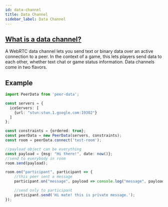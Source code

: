 ```yaml
---
id: data-channel
title: Data Channel
sidebar_label: Data Channel
---
```


## [What is a data channel?](https://developer.mozilla.org/en-US/docs/Games/Techniques/WebRTC_data_channels#What_is_a_data_channel)

A WebRTC data channel lets you send text or binary data over an active connection to a peer. In the context of a game, this lets players send data to each other, whether text chat or game status information. Data channels come in two flavors.

## Example

```typescript
import PeerData from 'peer-data';

const servers = {
  iceServers: [
    {url: "stun:stun.1.google.com:19302"}
  ]
};

const constraints = {ordered: true};
const peerData = new PeerData(servers, constraints);
const room = peerData.connect('test-room');

//payload object can be everything
const payload = {msg: "Hi there!", date: now()};
//send to everybody in room
room.send(payload);

room.on("participant", participant => {
    //this peer sent a message
    participant.on("message", payload => console.log("message", payload));

    //send only to participant
    participant.send('Hi mate! this is private message.');
});
```
